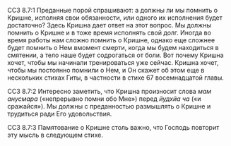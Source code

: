 ССЗ 8.7:1	Преданные порой спрашивают: а должны ли мы помнить о Кришне, исполняя свои обязанности, или одного их исполнения будет достаточно? Здесь Кришна дает ответ на этот вопрос. Мы должны помнить о Кришне и в тоже время исполнять свой долг. Иногда во время работы нам сложно помнить о Кришне, однако еще сложнее будет помнить о Нем вмомент смерти, когда мы будем находиться в смятении, a телo наше будет содрогаться от боли. Вот почему Кришна хочет, чтобы мы начинали тренироваться уже сейчас. Кришна хочет, чтобы мы постоянно помнили о Нем, и Он скажет об этом еще в нескольких стихах Гиты, в частности в стихе 67 восемнадцатой главы.

ССЗ 8.7:2	Интересно заметить, что Кришна произносит слова _мам анусмара_ («непрерывно помни обо Мне») перед _йудхйа ча_ («и сражайся»). Мы должны с преданностью размышлять о Кришне и трудиться ради Его удовольствия.

ССЗ 8.7:3	Памятование о Кришне столь важно, что Господь повторит эту мысль в следующем стихе.